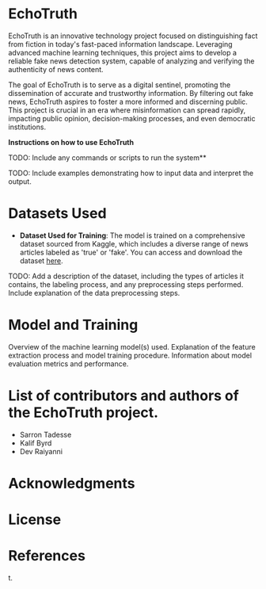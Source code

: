 # EchoTruth
EchoTruth is an innovative technology project focused on distinguishing fact from fiction in today's fast-paced information landscape. Leveraging advanced machine learning techniques, this project aims to develop a reliable fake news detection system, capable of analyzing and verifying the authenticity of news content.

The goal of EchoTruth is to serve as a digital sentinel, promoting the dissemination of accurate and trustworthy information. By filtering out fake news, EchoTruth aspires to foster a more informed and discerning public. This project is crucial in an era where misinformation can spread rapidly, impacting public opinion, decision-making processes, and even democratic institutions.





**Instructions on how to use EchoTruth** 

TODO: Include any commands or scripts to run the system**

TODO: Include examples demonstrating how to input data and interpret the output.

# Datasets Used


- **Dataset Used for Training**: The model is trained on a comprehensive dataset sourced from Kaggle, which includes a diverse range of news articles labeled as 'true' or 'fake'. You can access and download the dataset [here](https://www.kaggle.com/datasets/saurabhshahane/fake-news-classification).

TODO: Add a description of the dataset, including the types of articles it contains, the labeling process, and any preprocessing steps performed.
Include explanation of the data preprocessing steps.

# Model and Training
Overview of the machine learning model(s) used.
Explanation of the feature extraction process and model training procedure.
Information about model evaluation metrics and performance.

# List of contributors and authors of the EchoTruth project.
- Sarron Tadesse
- Kalif Byrd
- Dev Raiyanni 
# Acknowledgments

# License

# References

t.
